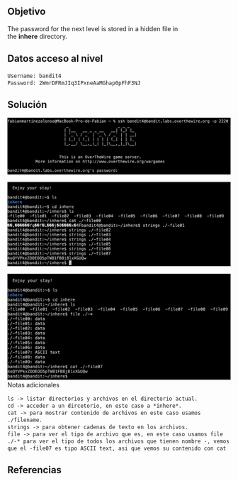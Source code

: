 ## Objetivo
The password for the next level is stored in a hidden file in the **inhere** directory.
## Datos  acceso al nivel
```
Username: bandit4
Password: 2WmrDFRmJIq3IPxneAaMGhap0pFhF3NJ
```
## Solución
![RetoBandit4](/imagenes/Bandit4(1).png)

![RetoBandit4](/imagenes/Bandit4(2).png)

![RetoBandit4](/imagenes/Bandit4(3).png)Notas adicionales
```
ls -> listar directorios y archivos en el directorio actual.
cd -> acceder a un dircetorio, en este caso a *inhere*.
cat -> para mostrar contenido de archivos en este caso usamos ./filename.
strings -> para obtener cadenas de texto en los archivos.
file -> para ver el tipo de archivo que es, en este caso usamos file ./-* para ver el tipo de todos los archivos que tienen nombre -, vemos que el -file07 es tipo ASCII text, asi que vemos su contenido con cat 
```
## Referencias